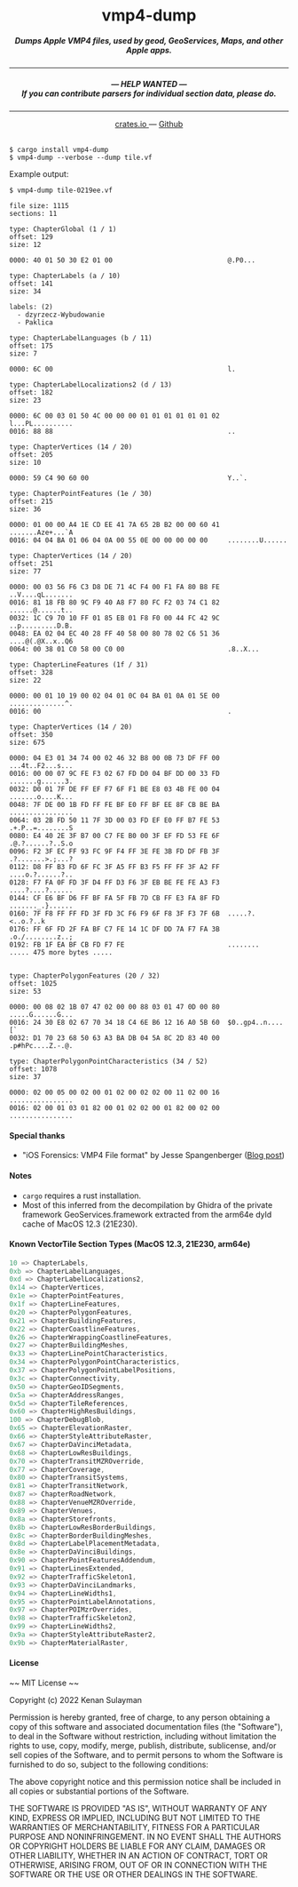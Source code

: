 <h1 align="center">vmp4-dump</h1>

<h5 align="center">Dumps Apple VMP4 files, used by geod, GeoServices, Maps, and other Apple apps.</h5>

<hr/>

<h5 align="center">— HELP WANTED —<br/>If you can contribute parsers for individual section data, please do.</h5>

<hr/>

<div align="center">
  <a href="https://crates.io/crates/vmp4-dump">
    crates.io
  </a>
  —
  <a href="https://github.com/19h/vmp4-dump">
    Github
  </a>
</div>

<br />

```shell script
$ cargo install vmp4-dump
$ vmp4-dump --verbose --dump tile.vf
```

Example output:

```text
$ vmp4-dump tile-0219ee.vf

file size: 1115
sections: 11

type: ChapterGlobal (1 / 1)
offset: 129
size: 12

0000: 40 01 50 30 E2 01 00                             @.P0...

type: ChapterLabels (a / 10)
offset: 141
size: 34

labels: (2)
  - dzyrzecz-Wybudowanie
  - Paklica

type: ChapterLabelLanguages (b / 11)
offset: 175
size: 7

0000: 6C 00                                            l.

type: ChapterLabelLocalizations2 (d / 13)
offset: 182
size: 23

0000: 6C 00 03 01 50 4C 00 00 00 01 01 01 01 01 01 02  l...PL..........
0016: 88 88                                            ..

type: ChapterVertices (14 / 20)
offset: 205
size: 10

0000: 59 C4 90 60 00                                   Y..`.

type: ChapterPointFeatures (1e / 30)
offset: 215
size: 36

0000: 01 00 00 A4 1E CD EE 41 7A 65 2B B2 00 00 60 41  .......Aze+...`A
0016: 04 04 BA 01 06 04 0A 00 55 0E 00 00 00 00 00     ........U......

type: ChapterVertices (14 / 20)
offset: 251
size: 77

0000: 00 03 56 F6 C3 D8 DE 71 4C F4 00 F1 FA 80 B8 FE  ..V....qL.......
0016: 81 18 FB 80 9C F9 40 A8 F7 80 FC F2 03 74 C1 82  ......@......t..
0032: 1C C9 70 10 FF 01 85 EB 01 F8 F0 00 44 FC 42 9C  ..p.........D.B.
0048: EA 02 04 EC 40 28 FF 40 58 00 80 78 02 C6 51 36  ....@(.@X..x..Q6
0064: 00 38 01 C0 58 00 C0 00                          .8..X...

type: ChapterLineFeatures (1f / 31)
offset: 328
size: 22

0000: 00 01 10 19 00 02 04 01 0C 04 BA 01 0A 01 5E 00  ..............^.
0016: 00                                               .

type: ChapterVertices (14 / 20)
offset: 350
size: 675

0000: 04 E3 01 34 74 00 02 46 32 B8 00 0B 73 DF FF 00  ...4t..F2...s...
0016: 00 00 07 9C FE F3 02 67 FD D0 04 BF DD 00 33 FD  .......g......3.
0032: D0 01 7F DE FF EF F7 6F F1 BE E8 03 4B FE 00 04  .......o....K...
0048: 7F DE 00 1B FD FF FE BF E0 FF BF EE 8F CB BE BA  ................
0064: 03 2B FD 50 11 7F 3D 00 03 FD EF E0 FF B7 FE 53  .+.P..=........S
0080: E4 40 2E 3F B7 00 C7 FE B0 00 3F EF FD 53 FE 6F  .@.?......?..S.o
0096: F2 3F EC FF 93 FC 9F F4 FF 3E FE 3B FD DF FB 3F  .?.......>.;...?
0112: D8 FF B3 FD 6F FC 3F A5 FF B3 F5 FF FF 3F A2 FF  ....o.?......?..
0128: F7 FA 0F FD 3F D4 FF D3 F6 3F EB BE FE FE A3 F3  ....?....?......
0144: CF E6 BF D6 FF BF FA 5F FB 7D CB FF E3 FA 8F FD  ......._.}......
0160: 7F F8 FF FF FD 3F FD 3C F6 F9 6F F8 3F F3 7F 6B  .....?.<..o.?..k
0176: FF 6F FD 2F FA BF C7 FE 14 1C DF DD 7A F7 FA 3B  .o./........z..;
0192: FB 1F EA BF CB FD F7 FE                          ........
..... 475 more bytes .....


type: ChapterPolygonFeatures (20 / 32)
offset: 1025
size: 53

0000: 00 08 02 1B 07 47 02 00 00 88 03 01 47 0D 00 80  .....G......G...
0016: 24 30 E8 02 67 70 34 18 C4 6E B6 12 16 A0 5B 60  $0..gp4..n....[`
0032: D1 70 23 68 50 63 A3 BA DB 04 5A 8C 2D 83 40 00  .p#hPc....Z.-.@.

type: ChapterPolygonPointCharacteristics (34 / 52)
offset: 1078
size: 37

0000: 02 00 05 00 02 00 01 02 00 02 02 00 11 02 00 16  ................
0016: 02 00 01 03 01 82 00 01 02 02 00 01 82 00 02 00  ................
```

#### Special thanks

- "iOS Forensics: VMP4 File format" by Jesse Spangenberger (<a href="https://digitalforensics.io/ios-forensics-vmp4-file-format/">Blog post</a>)

#### Notes

- `cargo` requires a rust installation.
- Most of this inferred from the decompilation by Ghidra
  of the private framework GeoServices.framework extracted
  from the arm64e dyld cache of MacOS 12.3 (21E230).

#### Known VectorTile Section Types (MacOS 12.3, 21E230, arm64e)

```rust
10 => ChapterLabels,
0xb => ChapterLabelLanguages,
0xd => ChapterLabelLocalizations2,
0x14 => ChapterVertices,
0x1e => ChapterPointFeatures,
0x1f => ChapterLineFeatures,
0x20 => ChapterPolygonFeatures,
0x21 => ChapterBuildingFeatures,
0x22 => ChapterCoastlineFeatures,
0x26 => ChapterWrappingCoastlineFeatures,
0x27 => ChapterBuildingMeshes,
0x33 => ChapterLinePointCharacteristics,
0x34 => ChapterPolygonPointCharacteristics,
0x37 => ChapterPolygonPointLabelPositions,
0x3c => ChapterConnectivity,
0x50 => ChapterGeoIDSegments,
0x5a => ChapterAddressRanges,
0x5d => ChapterTileReferences,
0x60 => ChapterHighResBuildings,
100 => ChapterDebugBlob,
0x65 => ChapterElevationRaster,
0x66 => ChapterStyleAttributeRaster,
0x67 => ChapterDaVinciMetadata,
0x68 => ChapterLowResBuildings,
0x70 => ChapterTransitMZROverride,
0x77 => ChapterCoverage,
0x80 => ChapterTransitSystems,
0x81 => ChapterTransitNetwork,
0x87 => ChapterRoadNetwork,
0x88 => ChapterVenueMZROverride,
0x89 => ChapterVenues,
0x8a => ChapterStorefronts,
0x8b => ChapterLowResBorderBuildings,
0x8c => ChapterBorderBuildingMeshes,
0x8d => ChapterLabelPlacementMetadata,
0x8e => ChapterDaVinciBuildings,
0x90 => ChapterPointFeaturesAddendum,
0x91 => ChapterLinesExtended,
0x92 => ChapterTrafficSkeleton1,
0x93 => ChapterDaVinciLandmarks,
0x94 => ChapterLineWidths1,
0x95 => ChapterPointLabelAnnotations,
0x97 => ChapterPOIMzrOverrides,
0x98 => ChapterTrafficSkeleton2,
0x99 => ChapterLineWidths2,
0x9a => ChapterStyleAttributeRaster2,
0x9b => ChapterMaterialRaster,
```

#### License

~~ MIT License ~~

Copyright (c) 2022 Kenan Sulayman

Permission is hereby granted, free of charge, to any person obtaining a copy
of this software and associated documentation files (the "Software"), to deal
in the Software without restriction, including without limitation the rights
to use, copy, modify, merge, publish, distribute, sublicense, and/or sell
copies of the Software, and to permit persons to whom the Software is
furnished to do so, subject to the following conditions:

The above copyright notice and this permission notice shall be included in all
copies or substantial portions of the Software.

THE SOFTWARE IS PROVIDED "AS IS", WITHOUT WARRANTY OF ANY KIND, EXPRESS OR
IMPLIED, INCLUDING BUT NOT LIMITED TO THE WARRANTIES OF MERCHANTABILITY,
FITNESS FOR A PARTICULAR PURPOSE AND NONINFRINGEMENT. IN NO EVENT SHALL THE
AUTHORS OR COPYRIGHT HOLDERS BE LIABLE FOR ANY CLAIM, DAMAGES OR OTHER
LIABILITY, WHETHER IN AN ACTION OF CONTRACT, TORT OR OTHERWISE, ARISING FROM,
OUT OF OR IN CONNECTION WITH THE SOFTWARE OR THE USE OR OTHER DEALINGS IN THE
SOFTWARE.

